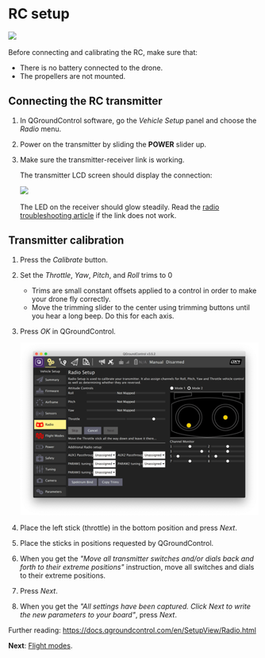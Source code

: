 # RC setup

<img src="../assets/en/consistofTransmitter.jpg" class="zoom">

Before connecting and calibrating the RC, make sure that:

* There is no battery connected to the drone.
* The propellers are not mounted.

## Connecting the RC transmitter

1. In QGroundControl software, go the *Vehicle Setup* panel and choose the *Radio* menu.
2. Power on the transmitter by sliding the **POWER** slider up.
3. Make sure the transmitter-receiver link is working.

    The transmitter LCD screen should display the connection:

    <img src="../assets/connectionOK.jpg" class="zoom">

    The LED on the receiver should glow steadily. Read the [radio troubleshooting article](radioerrors.md) if the link does not work.

## Transmitter calibration

1. Press the *Calibrate* button.
2. Set the *Throttle*, *Yaw*, *Pitch*, and *Roll* trims to 0
    * Trims are small constant offsets applied to a control in order to make your drone fly correctly.
    * Move the trimming slider to the center using trimming buttons until you hear a long beep. Do this for each axis.
3. Press *OK* in QGroundControl.

    <img src="../assets/qgc-radio.png" class="zoom">

4. Place the left stick (throttle) in the bottom position and press *Next*.
5. Place the sticks in positions requested by QGroundControl.
6. When you get the *"Move all transmitter switches and/or dials back and forth to their extreme positions"* instruction, move all switches and dials to their extreme positions.
7. Press *Next*.
8. When you get the *"All settings have been captured. Click Next to write the new parameters to your board"*, press *Next*.

Further reading: https://docs.qgroundcontrol.com/en/SetupView/Radio.html

**Next**: [Flight modes](modes.md).

